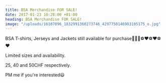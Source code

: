 ```yaml
---
title: BSA Merchandise FOR SALE!
date: 2017-01-23 10:28:00 +01:00
heading: BSA Merchandise FOR SALE!
image: "/uploads/16107096_1832991360273746_4297750146903105175_o.jpg"
---
```


BSA T-shirts, Jerseys and Jackets still available for purchase👕👕👕⚽️❤⚽️❤⚽️❤

Limited sizes and availability.

25, 40 and 50CHF respectively.

PM me if you're interested😃